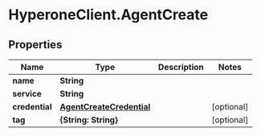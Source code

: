 # HyperoneClient.AgentCreate

## Properties

Name | Type | Description | Notes
------------ | ------------- | ------------- | -------------
**name** | **String** |  | 
**service** | **String** |  | 
**credential** | [**AgentCreateCredential**](AgentCreateCredential.md) |  | [optional] 
**tag** | **{String: String}** |  | [optional] 


